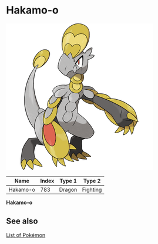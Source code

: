 # Hakamo-o


![Hakamo-o](images/783.png)

| **Name** | **Index** | **Type 1** | **Type 2** |
|----|----|----|----|
| Hakamo-o | 783 | Dragon | Fighting  |

**Hakamo-o** 

## See also

[List of Pokémon](../pokemon.md)
